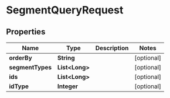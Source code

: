 

# SegmentQueryRequest


## Properties

Name | Type | Description | Notes
------------ | ------------- | ------------- | -------------
**orderBy** | **String** |  |  [optional]
**segmentTypes** | **List&lt;Long&gt;** |  |  [optional]
**ids** | **List&lt;Long&gt;** |  |  [optional]
**idType** | **Integer** |  |  [optional]



